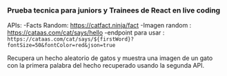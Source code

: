 ### Prueba tecnica para juniors y Trainees de React en live coding

 APIs:
-Facts Random: https://catfact.ninja/fact
-Imagen random : https://cataas.com/cat/says/hello
-endpoint para usar : `https://cataas.com/cat/says/${firstWord}?fontSize=50&fontColor=red&json=true`

Recupera un hecho aleatorio de gatos y muestra una imagen de un gato con la primera palabra del hecho recuperado usando la segunda API.
